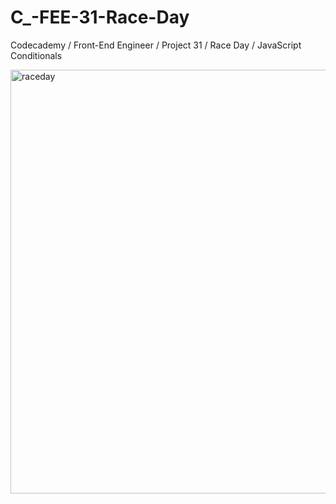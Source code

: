 # C_-FEE-31-Race-Day
Codecademy / Front-End Engineer / Project 31 / Race Day / JavaScript Conditionals

<img width="678" alt="raceday" src="https://user-images.githubusercontent.com/104124293/196871530-ce42cd12-3f07-4a24-acb0-81ebbacafd32.png">

